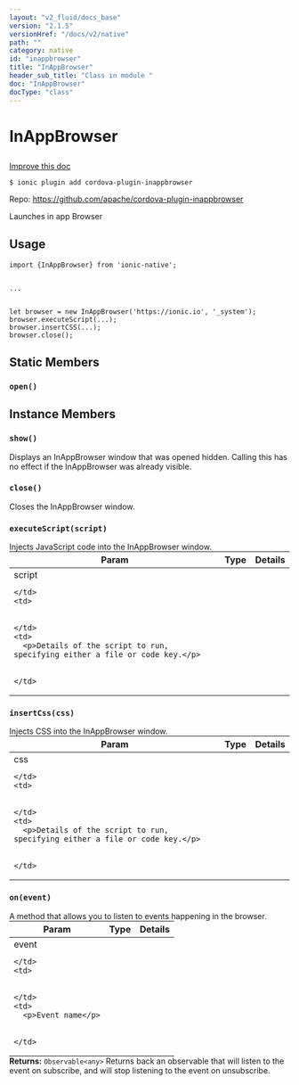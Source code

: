 ```yaml
---
layout: "v2_fluid/docs_base"
version: "2.1.5"
versionHref: "/docs/v2/native"
path: ""
category: native
id: "inappbrowser"
title: "InAppBrowser"
header_sub_title: "Class in module "
doc: "InAppBrowser"
docType: "class"
---
```








<h1 class="api-title">
  
  InAppBrowser
  

  

  

</h1>

<a class="improve-v2-docs" href="http://github.com/driftyco/ionic-native/edit/master/src/plugins/inappbrowser.ts#L14">
  Improve this doc
</a>



<!-- decorators -->


<pre><code>$ ionic plugin add cordova-plugin-inappbrowser</code></pre>
<p>Repo:
  <a href="https://github.com/apache/cordova-plugin-inappbrowser">
    https://github.com/apache/cordova-plugin-inappbrowser
  </a>
</p>

<!-- description -->

<p>Launches in app Browser</p>



<!-- @usage tag -->

<h2>Usage</h2>

<pre><code class="lang-typescript">import {InAppBrowser} from &#39;ionic-native&#39;;


...


let browser = new InAppBrowser(&#39;https://ionic.io&#39;, &#39;_system&#39;);
browser.executeScript(...);
browser.insertCSS(...);
browser.close();
</code></pre>




<!-- @property tags -->


<h2>Static Members</h2>

<div id="open"></div>
<h3><code>open()</code>
  
</h3>












<!-- methods on the class -->

<h2>Instance Members</h2>
<div id="show"></div>
<h3>
  <code>show()</code>
  

</h3>
Displays an InAppBrowser window that was opened hidden. Calling this has no effect
if the InAppBrowser was already visible.




<div id="close"></div>
<h3>
  <code>close()</code>
  

</h3>
Closes the InAppBrowser window.




<div id="executeScript"></div>
<h3>
  <code>executeScript(script)</code>
  

</h3>
Injects JavaScript code into the InAppBrowser window.
<table class="table param-table" style="margin:0;">
  <thead>
  <tr>
    <th>Param</th>
    <th>Type</th>
    <th>Details</th>
  </tr>
  </thead>
  <tbody>
  
  <tr>
    <td>
      script
      
      
    </td>
    <td>
      

    </td>
    <td>
      <p>Details of the script to run, specifying either a file or code key.</p>

      
    </td>
  </tr>
  
  </tbody>
</table>

<div id="insertCss"></div>
<h3>
  <code>insertCss(css)</code>
  

</h3>
Injects CSS into the InAppBrowser window.
<table class="table param-table" style="margin:0;">
  <thead>
  <tr>
    <th>Param</th>
    <th>Type</th>
    <th>Details</th>
  </tr>
  </thead>
  <tbody>
  
  <tr>
    <td>
      css
      
      
    </td>
    <td>
      

    </td>
    <td>
      <p>Details of the script to run, specifying either a file or code key.</p>

      
    </td>
  </tr>
  
  </tbody>
</table>

<div id="on"></div>
<h3>
  <code>on(event)</code>
  

</h3>
A method that allows you to listen to events happening in the browser.
<table class="table param-table" style="margin:0;">
  <thead>
  <tr>
    <th>Param</th>
    <th>Type</th>
    <th>Details</th>
  </tr>
  </thead>
  <tbody>
  
  <tr>
    <td>
      event
      
      
    </td>
    <td>
      

    </td>
    <td>
      <p>Event name</p>

      
    </td>
  </tr>
  
  </tbody>
</table>

<div class="return-value" markdown="1">
  <i class="icon ion-arrow-return-left"></i>
  <b>Returns:</b> 
<code>Observable&lt;any&gt;</code> Returns back an observable that will listen to the event on subscribe, and will stop listening to the event on unsubscribe.
</div>



<!-- other classes -->

<!-- end other classes -->

<!-- interfaces -->

<!-- end interfaces -->

<!-- related link --><!-- end content block -->


<!-- end body block -->

